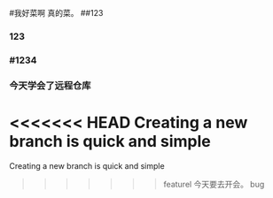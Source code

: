 #我好菜啊  真的菜。
##123
### 123
### #1234
### 今天学会了远程仓库
<<<<<<< HEAD
Creating a new branch is quick and simple
=======
Creating a new branch is quick and simple
>>>>>>> featurel
今天要去开会。
bug


